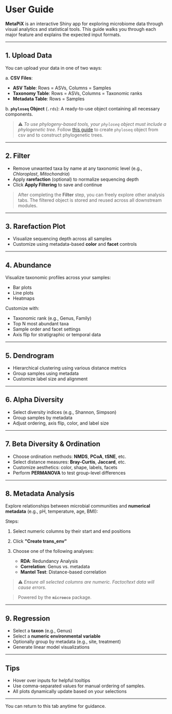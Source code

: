 # User Guide

**MetaPiX** is an interactive Shiny app for exploring microbiome data through visual analytics and statistical tools. This guide walks you through each major feature and explains the expected input formats.

---

##  1. Upload Data

You can upload your data in one of two ways:

a.  **CSV Files**:

  * **ASV Table**: Rows = ASVs, Columns = Samples
  * **Taxonomy Table**: Rows = ASVs, Columns = Taxonomic ranks
  * **Metadata Table**: Rows = Samples  
    

b.  **`phyloseq` Object** (`.rds`): A ready-to-use object containing all necessary components.  


> ⚠️ *To use phylogeny-based tools, your `phyloseq` object must include a phylogenetic tree.* Follow [this guide](https://github.com/shanptom/metaX/blob/main/Phyloseq.md) to create `phyloseq` object from csv and to construct phylogenetic trees.

---

##  2. Filter

* Remove unwanted taxa by name at any taxonomic level (e.g., *Chloroplast*, *Mitochondria*)
* Apply **rarefaction** (optional) to normalize sequencing depth
* Click **Apply Filtering** to save and continue
>  After completing the **Filter** step, you can freely explore other analysis tabs. The filtered object is stored and reused across all downstream modules.

---

##  3. Rarefaction Plot

* Visualize sequencing depth across all samples
* Customize using metadata-based **color** and **facet** controls

---

##  4. Abundance

Visualize taxonomic profiles across your samples:

*  Bar plots
*  Line plots
*  Heatmaps

Customize with:

* Taxonomic rank (e.g., Genus, Family)
* Top N most abundant taxa
* Sample order and facet settings
* Axis flip for stratigraphic or temporal data

---

##  5. Dendrogram

* Hierarchical clustering using various distance metrics
* Group samples using metadata
* Customize label size and alignment

---

##  6. Alpha Diversity

* Select diversity indices (e.g., Shannon, Simpson)
* Group samples by metadata
* Adjust ordering, axis flip, color, and label size

---

##  7. Beta Diversity & Ordination

* Choose ordination methods: **NMDS**, **PCoA**, **tSNE**, etc.
* Select distance measures: **Bray-Curtis**, **Jaccard**, etc.
* Customize aesthetics: color, shape, labels, facets
* Perform **PERMANOVA** to test group-level differences

---

##  8. Metadata Analysis

Explore relationships between microbial communities and **numerical metadata** (e.g., pH, temperature, age, BMI):

Steps:

1. Select numeric columns by their start and end positions
2. Click **"Create trans\_env"**
3. Choose one of the following analyses:

   * **RDA**: Redundancy Analysis
   * **Correlation**: Genus vs. metadata
   * **Mantel Test**: Distance-based correlation

> ⚠️ *Ensure all selected columns are numeric. Factor/text data will cause errors.*

> Powered by the **`microeco`** package.

---

##  9. Regression

* Select a **taxon** (e.g., Genus)
* Select a **numeric environmental variable**
* Optionally group by metadata (e.g., site, treatment)
* Generate linear model visualizations

---

##  Tips

* Hover over inputs for helpful tooltips
* Use comma-separated values for manual ordering of samples.
* All plots dynamically update based on your selections

---

 You can return to this tab anytime for guidance.
